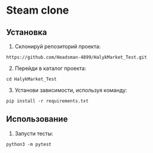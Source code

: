 # Steam clone

## Установка

1. Склонируй репозиторий проекта:

`https://github.com/Headsman-4899/HalykMarket_Test.git`

2. Перейди в каталог проекта:

`cd HalykMarket_Test`

3. Установи зависимости, используя команду:

`pip install -r requirements.txt`

## Использование

1. Запусти тесты:

`python3 -m pytest`

